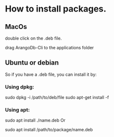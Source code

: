 # How to install packages.

## MacOs

double click on the .deb file.

drag ArangoDb-Cli to the applications folder

## Ubuntu or debian

So if you have a .deb file, you can install it by:

### Using dpkg:

sudo dpkg -i /path/to/deb/file
sudo apt-get install -f

### Using apt:

sudo apt install ./name.deb
Or

sudo apt install /path/to/package/name.deb
